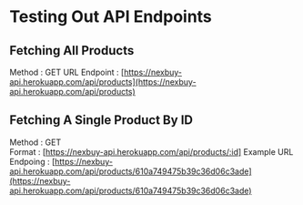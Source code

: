 # Testing Out API Endpoints

## Fetching All Products
Method : GET
URL Endpoint : [https://nexbuy-api.herokuapp.com/api/products](https://nexbuy-api.herokuapp.com/api/products)

## Fetching A Single Product By ID
Method : GET    
Format : [https://nexbuy-api.herokuapp.com/api/products/:id]
Example URL Endpoing : [https://nexbuy-api.herokuapp.com/api/products/610a749475b39c36d06c3ade](https://nexbuy-api.herokuapp.com/api/products/610a749475b39c36d06c3ade)


